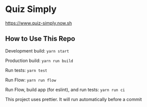 # Quiz Simply
https://www.quiz-simply.now.sh

## How to Use This Repo

Development build: `yarn start`

Production build: `yarn run build`

Run tests: `yarn test`

Run Flow: `yarn run flow`

Run Flow, build app (for eslint), and run tests: `yarn run ci`

This project uses prettier. It will run automatically before a commit
